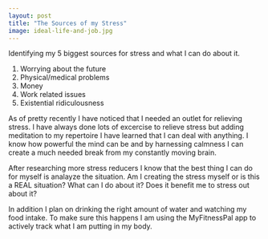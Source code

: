 ```yaml
---
layout: post
title: "The Sources of my Stress"
image: ideal-life-and-job.jpg
---
```


Identifying my 5 biggest sources for stress and what I can do about it.

1. Worrying about the future
2. Physical/medical problems
3. Money
4. Work related issues
5. Existential ridiculousness

As of pretty recently I have noticed that I needed an outlet for relieving stress. I have always done lots of excercise to relieve stress but adding meditation to my repertoire I have learned that I can deal with anything. I know how powerful the mind can be and by harnessing calmness I can create a much needed break from my constantly moving brain.

After researching more stress reducers I know that the best thing I can do for myself is analayze the situation. Am I creating the stress myself or is this a REAL situation? What can I do about it? Does it benefit me to stress out about it? 

In addition I plan on drinking the right amount of water and watching my food intake. To make sure this happens I am using the MyFitnessPal app to actively track what I am putting in my body.


